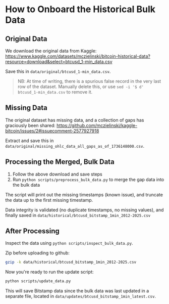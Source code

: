 # How to Onboard the Historical Bulk Data

## Original Data

We download the original data from Kaggle:
<https://www.kaggle.com/datasets/mczielinski/bitcoin-historical-data?resource=download&select=btcusd_1-min_data.csv>

Save this in `data/original/btcusd_1-min_data.csv`.

> NB: At time of writing, there is a spurious false record in the very last row of the dataset.
> Manually delete this, or use `sed -i '$ d' btcusd_1-min_data.csv` to remove it.

## Missing Data

The original dataset has missing data, and a collection of gaps has graciously been shared:
<https://github.com/mczielinski/kaggle-bitcoin/issues/2#issuecomment-2577927918>

Extract and save this in `data/original/missing_ohlc_data_all_gaps_as_of_1736148000.csv`.

## Processing the Merged, Bulk Data

1. Follow the above download and save steps
2. Run `python scripts/preprocess_bulk_data.py` to merge the gap data into the bulk data

The script will print out the missing timestamps (known issue), and truncate the data up to the first missing timestamp.

Data integrity is validated (no duplicate timestamps, no missing values),
and finally saved in `data/historical/btcusd_bitstamp_1min_2012-2025.csv`

## After Processing

Inspect the data using `python scripts/inspect_bulk_data.py`.

Zip before uploading to github:

```bash
gzip -k data/historical/btcusd_bitstamp_1min_2012-2025.csv
```

Now you're ready to run the update script:

```bash
python scripts/update_data.py
```

This will save Bitstamp data since the bulk data was last updated in a separate file,
located in `data/updates/btcusd_bitstamp_1min_latest.csv`.
